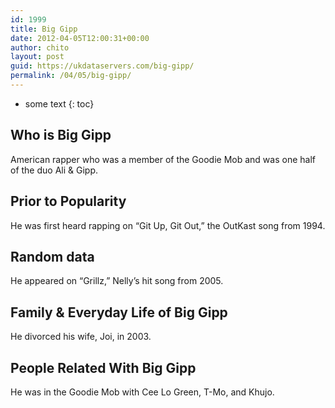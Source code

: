 ```yaml
---
id: 1999
title: Big Gipp
date: 2012-04-05T12:00:31+00:00
author: chito
layout: post
guid: https://ukdataservers.com/big-gipp/
permalink: /04/05/big-gipp/
---
```


* some text
{: toc}


## Who is  Big Gipp
                  
                  
                  
American rapper who was a member of the Goodie Mob and was one half of the duo Ali & Gipp.
                  
                
                
                
## Prior to Popularity 
                  
                  
                  
He was first heard rapping on &#8220;Git Up, Git Out,&#8221; the OutKast song from 1994.
                  
                
                
                
## Random data 
                  
                  
                  
He appeared on &#8220;Grillz,&#8221; Nelly&#8217;s hit song from 2005.
                  
                
                
                
## Family & Everyday Life of Big Gipp
                  
                  
                  
He divorced his wife, Joi, in 2003.
                  
                
                
                
## People Related With  Big Gipp
                  
                  
                  
He was in the Goodie Mob with Cee Lo Green, T-Mo, and Khujo.
                  
                
              
            
          
          
          
    
    
  
